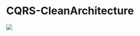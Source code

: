 # CQRS-CleanArchitecture

![](https://github.com/arivnmoj/CQRS-CleanArchitecture/workflows/Build%20Pipeline/badge.svg)
